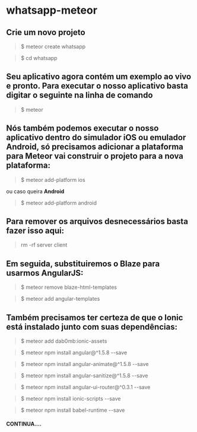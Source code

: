 # whatsapp-meteor

## Crie um novo projeto

> $ meteor create whatsapp

> $ cd whatsapp
  
## Seu aplicativo agora contém um exemplo ao vivo e pronto. Para executar o nosso aplicativo basta digitar o seguinte na linha de comando
  
  > $ meteor
  
## Nós também podemos executar o nosso aplicativo dentro do simulador iOS ou emulador Android, só precisamos adicionar a plataforma para Meteor vai construir o projeto para a nova plataforma:

> $ meteor add-platform ios

ou caso queira <b>Android</b>

> $ meteor add-platform android

## Para remover os arquivos desnecessários basta fazer isso aqui:

> rm -rf server client

## Em seguida, substituiremos o Blaze para usarmos AngularJS:

> $ meteor remove blaze-html-templates

> $ meteor add angular-templates

## Também precisamos ter certeza de que o Ionic está instalado junto com suas dependências:

> $ meteor add dab0mb:ionic-assets

> $ meteor npm install angular@^1.5.8 --save

> $ meteor npm install angular-animate@^1.5.8 --save

> $ meteor npm install angular-sanitize@^1.5.8 --save

> $ meteor npm install angular-ui-router@^0.3.1 --save

> $ meteor npm install ionic-scripts --save

> $ meteor npm install babel-runtime --save


#### CONTINUA....
  

